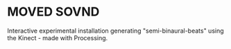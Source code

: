 # MOVED SOVND
Interactive experimental installation generating "semi-binaural-beats" using the Kinect - made with Processing.
